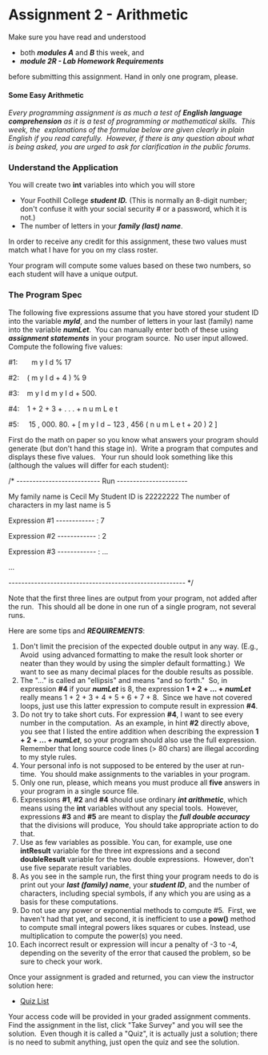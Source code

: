 Assignment 2 - Arithmetic
=========================

Make sure you have read and understood

*   both **_m_**_**odules A**_ and _**B**_ this week, and
*   _**module 2R - Lab Homework Requirements**_

before submitting this assignment. Hand in only one program, please. 

#### Some Easy Arithmetic

_Every programming assignment is as much a test of **English language comprehension** as it is a test of programming or mathematical skills.  This week, the  explanations of the formulae below are given clearly in plain English if you read carefully.  However, if there is any question about what is being asked, you are urged to ask for clarification in the public forums._

### Understand the Application

You will create two **int** variables into which you will store

*   Your Foothill College _**student ID.**_ (This is normally an 8-digit number;  don't confuse it with your social security # or a password, which it is not.)
*   The number of letters in your _**family (last) name**_.

In order to receive any credit for this assignment, these two values must match what I have for you on my class roster.

Your program will compute some values based on these two numbers, so each student will have a unique output.

### The Program Spec

The following five expressions assume that you have stored your student ID into the variable **_my_**_**Id**_, and the number of letters in your last (family) name into the variable _**numLet**_.  You can manually enter both of these using _**assignment statements**_ in your program source.  No user input allowed.  Compute the following five values:

#1:       m y I d  %  17

#2:    (  m y I d  + 4  )   %  9

#3:    m y I d   m y I d  +  500.

#4:     1  +  2  +  3  + . . .  +  n u m L e t

#5:     15 , 000.   80.  +  \[   m y I d  − 123 , 456    (  n u m L e t  + 20  )  2   \]

First do the math on paper so you know what answers your program should generate (but don't hand this stage in).  Write a program that computes and displays these five values.   Your run should look something like this (although the values will differ for each student):

/\* -------------------------- Run ----------------------

My family name is Cecil
My Student ID is 22222222
The number of characters in my last name is 5

Expression #1 ------------ : 7

Expression #2 ------------ : 2

Expression #3 ------------ :  ...

   ...

------------------------------------------------------- \*/

Note that the first three lines are output from your program, not added after the run.  This should all be done in one run of a single program, not several runs. 

Here are some tips and **_REQUIREMENTS_**:

1.  Don't limit the precision of the expected double output in any way. (E.g., Avoid  using advanced formatting to make the result look shorter or neater than they would by using the simpler default formatting.)  We want to see as many decimal places for the double results as possible.
2.  The "..." is called an "ellipsis" and means "and so forth."  So, in expression **#4** if your _**numLet**_ is 8, the expression **1 + 2 + ... +** _**numLet**_  really means 1 + 2 + 3 + 4 + 5 + 6 + 7 + 8.  Since we have not covered loops, just use this latter expression to compute result in expression **#4**.
3.  Do not try to take short cuts. For expression **#4**, I want to see every number in the computation.  As an example, in hint **#2** directly above, you see that I listed the entire addition when describing the expression **1 + 2 + ... + _numLet_**, so your program should also use the full expression. Remember that long source code lines (> 80 chars) are illegal according to my style rules.
4.  Your personal info is not supposed to be entered by the user at run-time.  You should make assignments to the variables in your program.
5.  Only one run, please, which means you must produce all **five** answers in your program in a single source file.
6.  Expressions **#1**, **#2** and **#4** should use ordinary **_int arithmetic_**, which means using the **int** variables without any special tools.  However, expressions **#3** and **#5** are meant to display the _**full double accuracy**_ that the divisions will produce,  You should take appropriate action to do that.
7.  Use as few variables as possible. You can, for example, use one **intResult** variable for the three int expressions and a second **doubleResult** variable for the two double expressions.  However, don't use five separate result variables.
8.  As you see in the sample run, the first thing your program needs to do is print out your **_last (family) name_**, your _**student ID**_, and the number of characters, including special symbols, if any which you are using as a basis for these computations.
9.  Do not use any power or exponential methods to compute #5.  First, we haven't had that yet, and second, it is inefficient to use a **pow()** method to compute small integral powers likes squares or cubes. Instead, use multiplication to compute the power(s) you need.
10.  Each incorrect result or expression will incur a penalty of -3 to -4, depending on the severity of the error that caused the problem, so be sure to check your work.

Once your assignment is graded and returned, you can view the instructor solution here:

*   [Quiz List](/courses/7627/quizzes)

Your access code will be provided in your graded assignment comments.  Find the assignment in the list, click "Take Survey" and you will see the solution.  Even though it is called a "Quiz", it is actually just a solution; there is no need to submit anything, just open the quiz and see the solution.